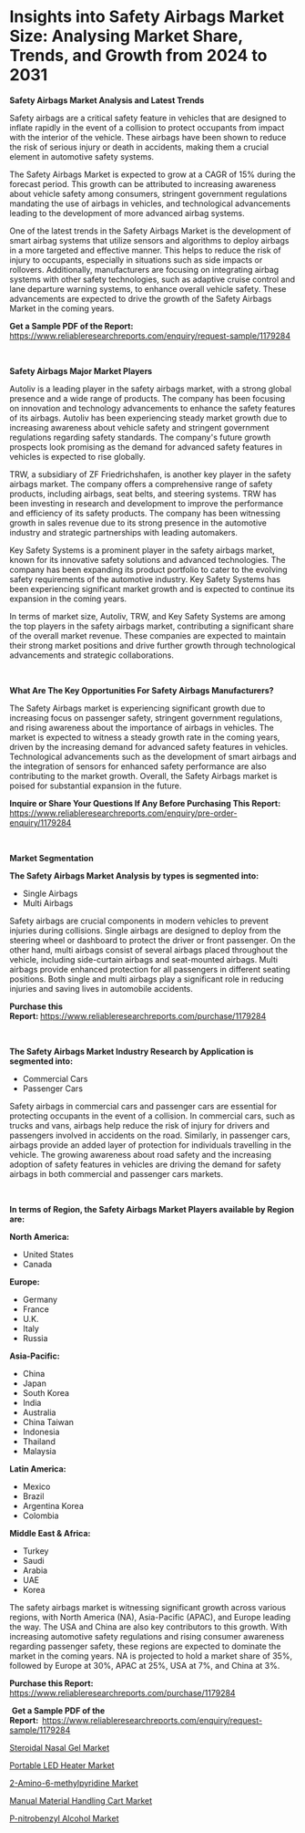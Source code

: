 <p><h1>Insights into Safety Airbags Market Size: Analysing Market Share, Trends, and Growth from 2024 to 2031</h1></p><p><strong>Safety Airbags Market Analysis and Latest Trends</strong></p>
<p><p>Safety airbags are a critical safety feature in vehicles that are designed to inflate rapidly in the event of a collision to protect occupants from impact with the interior of the vehicle. These airbags have been shown to reduce the risk of serious injury or death in accidents, making them a crucial element in automotive safety systems.</p><p>The Safety Airbags Market is expected to grow at a CAGR of 15% during the forecast period. This growth can be attributed to increasing awareness about vehicle safety among consumers, stringent government regulations mandating the use of airbags in vehicles, and technological advancements leading to the development of more advanced airbag systems. </p><p>One of the latest trends in the Safety Airbags Market is the development of smart airbag systems that utilize sensors and algorithms to deploy airbags in a more targeted and effective manner. This helps to reduce the risk of injury to occupants, especially in situations such as side impacts or rollovers. Additionally, manufacturers are focusing on integrating airbag systems with other safety technologies, such as adaptive cruise control and lane departure warning systems, to enhance overall vehicle safety. These advancements are expected to drive the growth of the Safety Airbags Market in the coming years.</p></p>
<p><strong>Get a Sample PDF of the Report:&nbsp;</strong> <a href="https://www.reliableresearchreports.com/enquiry/request-sample/1179284">https://www.reliableresearchreports.com/enquiry/request-sample/1179284</a></p>
<p>&nbsp;</p>
<p><strong>Safety Airbags Major Market Players</strong></p>
<p><p>Autoliv is a leading player in the safety airbags market, with a strong global presence and a wide range of products. The company has been focusing on innovation and technology advancements to enhance the safety features of its airbags. Autoliv has been experiencing steady market growth due to increasing awareness about vehicle safety and stringent government regulations regarding safety standards. The company's future growth prospects look promising as the demand for advanced safety features in vehicles is expected to rise globally.</p><p>TRW, a subsidiary of ZF Friedrichshafen, is another key player in the safety airbags market. The company offers a comprehensive range of safety products, including airbags, seat belts, and steering systems. TRW has been investing in research and development to improve the performance and efficiency of its safety products. The company has been witnessing growth in sales revenue due to its strong presence in the automotive industry and strategic partnerships with leading automakers.</p><p>Key Safety Systems is a prominent player in the safety airbags market, known for its innovative safety solutions and advanced technologies. The company has been expanding its product portfolio to cater to the evolving safety requirements of the automotive industry. Key Safety Systems has been experiencing significant market growth and is expected to continue its expansion in the coming years.</p><p>In terms of market size, Autoliv, TRW, and Key Safety Systems are among the top players in the safety airbags market, contributing a significant share of the overall market revenue. These companies are expected to maintain their strong market positions and drive further growth through technological advancements and strategic collaborations.</p></p>
<p>&nbsp;</p>
<p><strong>What Are The Key Opportunities For Safety Airbags Manufacturers?</strong></p>
<p><p>The Safety Airbags market is experiencing significant growth due to increasing focus on passenger safety, stringent government regulations, and rising awareness about the importance of airbags in vehicles. The market is expected to witness a steady growth rate in the coming years, driven by the increasing demand for advanced safety features in vehicles. Technological advancements such as the development of smart airbags and the integration of sensors for enhanced safety performance are also contributing to the market growth. Overall, the Safety Airbags market is poised for substantial expansion in the future.</p></p>
<p><strong>Inquire or Share Your Questions If Any Before Purchasing This Report:</strong> <a href="https://www.reliableresearchreports.com/enquiry/pre-order-enquiry/1179284">https://www.reliableresearchreports.com/enquiry/pre-order-enquiry/1179284</a></p>
<p>&nbsp;</p>
<p><strong>Market Segmentation</strong></p>
<p><strong>The Safety Airbags Market Analysis by types is segmented into:</strong></p>
<p><ul><li>Single Airbags</li><li>Multi Airbags</li></ul></p>
<p><p>Safety airbags are crucial components in modern vehicles to prevent injuries during collisions. Single airbags are designed to deploy from the steering wheel or dashboard to protect the driver or front passenger. On the other hand, multi airbags consist of several airbags placed throughout the vehicle, including side-curtain airbags and seat-mounted airbags. Multi airbags provide enhanced protection for all passengers in different seating positions. Both single and multi airbags play a significant role in reducing injuries and saving lives in automobile accidents.</p></p>
<p><strong>Purchase this Report:&nbsp;</strong><a href="https://www.reliableresearchreports.com/purchase/1179284">https://www.reliableresearchreports.com/purchase/1179284</a></p>
<p>&nbsp;</p>
<p><strong>The Safety Airbags Market Industry Research by Application is segmented into:</strong></p>
<p><ul><li>Commercial Cars</li><li>Passenger Cars</li></ul></p>
<p><p>Safety airbags in commercial cars and passenger cars are essential for protecting occupants in the event of a collision. In commercial cars, such as trucks and vans, airbags help reduce the risk of injury for drivers and passengers involved in accidents on the road. Similarly, in passenger cars, airbags provide an added layer of protection for individuals travelling in the vehicle. The growing awareness about road safety and the increasing adoption of safety features in vehicles are driving the demand for safety airbags in both commercial and passenger cars markets.</p></p>
<p>&nbsp;</p>
<p><strong>In terms of Region, the Safety Airbags Market Players available by Region are:</strong></p>
<p>
    <p> <strong> North America: </strong>
        <ul>
            <li>United States</li>
            <li>Canada</li>
        </ul>
        </p> 
    <p> <strong> Europe: </strong>
        <ul>
            <li>Germany</li>
            <li>France</li>
            <li>U.K.</li>
            <li>Italy</li>
            <li>Russia</li>
        </ul>
        </p> 
    <p> <strong> Asia-Pacific: </strong>
        <ul>
            <li>China</li>
            <li>Japan</li>
            <li>South Korea</li>
            <li>India</li>
            <li>Australia</li>
            <li>China Taiwan</li>
            <li>Indonesia</li>
            <li>Thailand</li>
            <li>Malaysia</li>
        </ul>
        </p> 
    <p> <strong> Latin America: </strong>
        <ul>
            <li>Mexico</li>
            <li>Brazil</li>
            <li>Argentina Korea</li>
            <li>Colombia</li>
        </ul>
        </p> 
    <p> <strong> Middle East & Africa: </strong>
        <ul>
            <li>Turkey</li>
            <li>Saudi</li>
            <li>Arabia</li>
            <li>UAE</li>
            <li>Korea</li>
        </ul>
    </p>
    </p>
<p><p>The safety airbags market is witnessing significant growth across various regions, with North America (NA), Asia-Pacific (APAC), and Europe leading the way. The USA and China are also key contributors to this growth. With increasing automotive safety regulations and rising consumer awareness regarding passenger safety, these regions are expected to dominate the market in the coming years. NA is projected to hold a market share of 35%, followed by Europe at 30%, APAC at 25%, USA at 7%, and China at 3%.</p></p>
<p><strong>Purchase this Report: </strong><a href="https://www.reliableresearchreports.com/purchase/1179284">https://www.reliableresearchreports.com/purchase/1179284</a></p>
<p>&nbsp;<strong>Get a Sample PDF of the Report:&nbsp;&nbsp;</strong><a href="https://www.reliableresearchreports.com/enquiry/request-sample/1179284">https://www.reliableresearchreports.com/enquiry/request-sample/1179284</a></p>
<p><strong></strong></p>
<p><p><a href="https://github.com/CliffMedina6/Market-Research-Report-List-3/blob/main/steroidal-nasal-gel-market.md">Steroidal Nasal Gel Market</a></p><p><a href="https://github.com/provorikovar/Market-Research-Report-List-3/blob/main/portable-led-heater-market.md">Portable LED Heater Market</a></p><p><a href="https://issuu.com/reportprime-2/docs/2-amino-6-methylpyridine-market-size-2030.pptx">2-Amino-6-methylpyridine Market</a></p><p><a href="https://github.com/angelajermaine/Market-Research-Report-List-2/blob/main/manual-material-handling-cart-market.md">Manual Material Handling Cart Market</a></p><p><a href="https://issuu.com/reportprime-2/docs/p-nitrobenzyl-alcohol-market-size-2030.pptx">P-nitrobenzyl Alcohol Market</a></p></p>